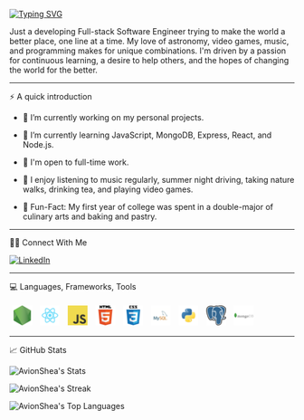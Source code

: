 [![Typing SVG](https://readme-typing-svg.demolab.com?font=Fira+Code&size=24&pause=1000&color=d963d3&width=435&lines=Welcome+to+my+domain!+%F0%9F%98%8A)](https://git.io/typing-svg)

Just a developing Full-stack Software Engineer trying to make the world a better place, one line at a time. My love of astronomy, video games, music, and programming makes for unique combinations. I'm driven by a passion for continuous learning, a desire to help others, and the hopes of changing the world for the better.

---------------------------------------------------------------------------------------------------------------------------------

⚡️ A quick introduction

- 📑 I’m currently working on my personal projects.

- 🌱 I’m currently learning JavaScript, MongoDB, Express, React, and Node.js. 

- 💼 I'm open to full-time work.

- 💚 I enjoy listening to music regularly, summer night driving, taking nature walks, drinking tea, and playing video games.

- 🤪 Fun-Fact: My first year of college was spent in a double-major of culinary arts and baking and pastry. 

---------------------------------------------------------------------------------------------------------------------------------

🤝🏾 Connect With Me

[![LinkedIn](https://img.shields.io/badge/LinkedIn-0077B5?style=for-the-badge&logo=linkedin&logoColor=white)](https://www.linkedin.com/in/avion-cobb/)

---------------------------------------------------------------------------------------------------------------------------------

💻 Languages, Frameworks, Tools

<p float="left">

<img style="padding:5px;" align="center" alt="NodeJS" width="35px" src="https://raw.githubusercontent.com/github/explore/80688e429a7d4ef2fca1e82350fe8e3517d3494d/topics/nodejs/nodejs.png"/>

<img style="padding:5px;" align="center" alt="ReactJs" width="35px" src="https://raw.githubusercontent.com/github/explore/80688e429a7d4ef2fca1e82350fe8e3517d3494d/topics/react/react.png"/>

<img style="padding:5px;" align="center" alt="JavaScript" width="35px" src="https://raw.githubusercontent.com/github/explore/main/topics/javascript/javascript.png"/>

<img style="padding:5px;" align="center" alt="HTML5" width="35px" src="https://raw.githubusercontent.com/github/explore/main/topics/html/html.png"/>

<img style="padding:5px;" align="center" alt="CSS" width="35px" src="https://raw.githubusercontent.com/github/explore/main/topics/css/css.png"/>

<img style="padding:5px;" align="center" alt="MySQL" width="35px" src="https://raw.githubusercontent.com/github/explore/main/topics/mysql/mysql.png"/>

<img style="padding:5px;" align="center" alt="Python" width="35px" src="https://raw.githubusercontent.com/github/explore/main/topics/python/python.png"/>

<img style="padding:5px;" align="center" alt="PostgresSQL" width="35px" src="https://raw.githubusercontent.com/github/explore/main/topics/postgresql/postgresql.png"/>

<img style="padding:5px;" align="center" alt="MongoDB" width="35px" src="https://raw.githubusercontent.com/github/explore/main/topics/mongodb/mongodb.png"/>

</p>

---------------------------------------------------------------------------------------------------------------------------------

📈 GitHub Stats

![AvionShea's Stats](https://github-readme-stats.vercel.app/api?username=AvionShea&theme=outrun&show_icons=true&hide_border=true&count_private=true)

![AvionShea's Streak](https://github-readme-streak-stats.herokuapp.com/?user=AvionShea&theme=outrun&hide_border=true)

![AvionShea's Top Languages](https://github-readme-stats.vercel.app/api/top-langs/?username=AvionShea&theme=outrun&show_icons=true&hide_border=true&layout=compact)
